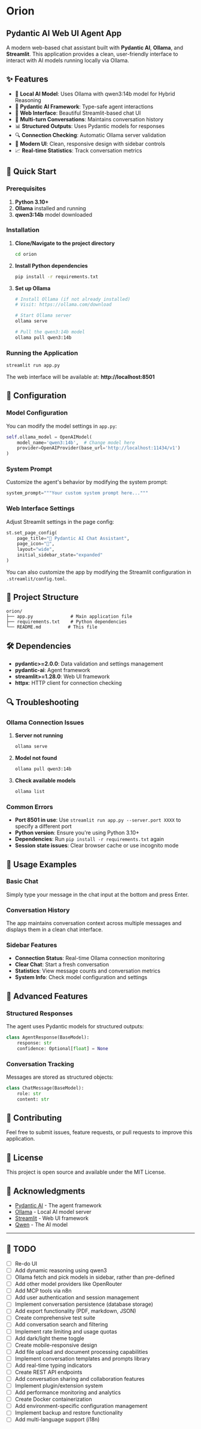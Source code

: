 # Orion
## Pydantic AI Web UI Agent App

A modern web-based chat assistant built with **Pydantic AI**, **Ollama**, and **Streamlit**. This application provides a clean, user-friendly interface to interact with AI models running locally via Ollama.

## ✨ Features

- 🦙 **Local AI Model**: Uses Ollama with qwen3:14b model for Hybrid Reasoning
- 🔧 **Pydantic AI Framework**: Type-safe agent interactions
- 🌊 **Web Interface**: Beautiful Streamlit-based chat UI
- 💬 **Multi-turn Conversations**: Maintains conversation history
- 📊 **Structured Outputs**: Uses Pydantic models for responses
- 🔍 **Connection Checking**: Automatic Ollama server validation
- 🎨 **Modern UI**: Clean, responsive design with sidebar controls
- 📈 **Real-time Statistics**: Track conversation metrics

## 🚀 Quick Start

### Prerequisites

1. **Python 3.10+**
2. **Ollama** installed and running
3. **qwen3:14b** model downloaded

### Installation

1. **Clone/Navigate to the project directory**
   ```bash
   cd orion
   ```

2. **Install Python dependencies**
   ```bash
   pip install -r requirements.txt
   ```

3. **Set up Ollama**
   ```bash
   # Install Ollama (if not already installed)
   # Visit: https://ollama.com/download
   
   # Start Ollama server
   ollama serve
   
   # Pull the qwen3:14b model
   ollama pull qwen3:14b
   ```

### Running the Application

```bash
streamlit run app.py
```

The web interface will be available at: **http://localhost:8501**

## 🔧 Configuration

### Model Configuration
You can modify the model settings in `app.py`:

```python
self.ollama_model = OpenAIModel(
    model_name='qwen3:14b',  # Change model here
    provider=OpenAIProvider(base_url='http://localhost:11434/v1')
)
```

### System Prompt
Customize the agent's behavior by modifying the system prompt:

```python
system_prompt="""Your custom system prompt here..."""
```

### Web Interface Settings
Adjust Streamlit settings in the page config:

```python
st.set_page_config(
    page_title="🤖 Pydantic AI Chat Assistant",
    page_icon="🤖",
    layout="wide",
    initial_sidebar_state="expanded"
)
```

You can also customize the app by modifying the Streamlit configuration in `.streamlit/config.toml`.

## 📁 Project Structure

```
orion/
├── app.py              # Main application file
├── requirements.txt    # Python dependencies
└── README.md          # This file
```

## 🛠️ Dependencies

- **pydantic>=2.0.0**: Data validation and settings management
- **pydantic-ai**: Agent framework
- **streamlit>=1.28.0**: Web UI framework
- **httpx**: HTTP client for connection checking

## 🔍 Troubleshooting

### Ollama Connection Issues

1. **Server not running**
   ```bash
   ollama serve
   ```

2. **Model not found**
   ```bash
   ollama pull qwen3:14b
   ```

3. **Check available models**
   ```bash
   ollama list
   ```

### Common Errors

- **Port 8501 in use**: Use `streamlit run app.py --server.port XXXX` to specify a different port
- **Python version**: Ensure you're using Python 3.10+
- **Dependencies**: Run `pip install -r requirements.txt` again
- **Session state issues**: Clear browser cache or use incognito mode

## 🎯 Usage Examples

### Basic Chat
Simply type your message in the chat input at the bottom and press Enter.

### Conversation History
The app maintains conversation context across multiple messages and displays them in a clean chat interface.

### Sidebar Features
- **Connection Status**: Real-time Ollama connection monitoring
- **Clear Chat**: Start a fresh conversation
- **Statistics**: View message counts and conversation metrics
- **System Info**: Check model configuration and settings

## 🔮 Advanced Features

### Structured Responses
The agent uses Pydantic models for structured outputs:

```python
class AgentResponse(BaseModel):
    response: str
    confidence: Optional[float] = None
```

### Conversation Tracking
Messages are stored as structured objects:

```python
class ChatMessage(BaseModel):
    role: str
    content: str
```

## 🤝 Contributing

Feel free to submit issues, feature requests, or pull requests to improve this application.

## 📄 License

This project is open source and available under the MIT License.

## 🙏 Acknowledgments

- [Pydantic AI](https://ai.pydantic.dev/) - The agent framework
- [Ollama](https://ollama.com/) - Local AI model server
- [Streamlit](https://streamlit.io/) - Web UI framework
- [Qwen](https://qwenlm.github.io/) - The AI model

---

## 📝 TODO

- [ ] Re-do UI
- [ ] Add dynamic reasoning using qwen3
- [ ] Ollama fetch and pick models in sidebar, rather than pre-defined
- [ ] Add other model providers like OpenRouter
- [ ] Add MCP tools via n8n
- [ ] Add user authentication and session management
- [ ] Implement conversation persistence (database storage)
- [ ] Add export functionality (PDF, markdown, JSON)
- [ ] Create comprehensive test suite
- [ ] Add conversation search and filtering
- [ ] Implement rate limiting and usage quotas
- [ ] Add dark/light theme toggle
- [ ] Create mobile-responsive design
- [ ] Add file upload and document processing capabilities
- [ ] Implement conversation templates and prompts library
- [ ] Add real-time typing indicators
- [ ] Create REST API endpoints
- [ ] Add conversation sharing and collaboration features
- [ ] Implement plugin/extension system
- [ ] Add performance monitoring and analytics
- [ ] Create Docker containerization
- [ ] Add environment-specific configuration management
- [ ] Implement backup and restore functionality
- [ ] Add multi-language support (i18n) 